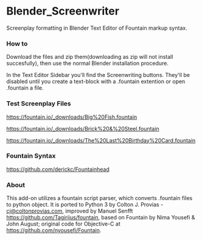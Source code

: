 # Blender_Screenwriter
Screenplay formatting in Blender Text Editor of Fountain markup syntax.  

### How to

Download the files and zip them(downloading as zip will not install succesfully), then use the normal Blender installation procedure.

In the Text Editor Sidebar you'll find the Screenwriting buttons. They'll be disabled until you create a text-block with a .fountain extention or open .fountain a file. 

### Test Screenplay Files
https://fountain.io/_downloads/Big%20Fish.fountain

https://fountain.io/_downloads/Brick%20&%20Steel.fountain

https://fountain.io/_downloads/The%20Last%20Birthday%20Card.fountain

### Fountain Syntax
https://github.com/derickc/Fountainhead

### About

This add-on utilizes a fountain script parser, which converts .fountain files to python object. It is ported to Python 3 by Colton J. Provias - cj@coltonprovias.com, improved by Manuel Senfft https://github.com/Tagirijus/fountain, based on Fountain by Nima Yousefi & John August; original code for Objective-C at https://github.com/nyousefi/Fountain.
